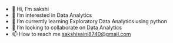- 👋 Hi, I’m sakshi
- 👀 I’m interested in Data Analytics
- 🌱 I’m currently learning Exploratory Data Analytics using python
- 💞️ I’m looking to collaborate on Data Analytics
- 📫 How to reach me sakshisaini8740@gmail.com

<!---
sakshi-saini05/sakshi-saini05 is a ✨ special ✨ repository because its `README.md` (this file) appears on your GitHub profile.
You can click the Preview link to take a look at your changes.
--->
